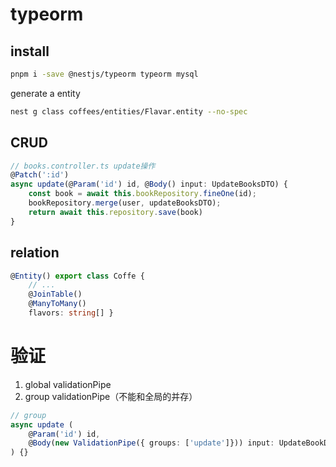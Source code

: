 # typeorm

## install

```sh
pnpm i -save @nestjs/typeorm typeorm mysql
```

generate a entity

```sh
nest g class coffees/entities/Flavar.entity --no-spec
```

## CRUD

```ts
// books.controller.ts update操作
@Patch(':id')
async update(@Param('id') id, @Body() input: UpdateBooksDTO) {
	const book = await this.bookRepository.fineOne(id);
	bookRepository.merge(user, updateBooksDTO);
	return await this.repository.save(book)
}
```

## relation

```ts
@Entity() export class Coffe {
	// ...
	@JoinTable()
	@ManyToMany()
	flavors: string[] }
```


# 验证

1. global validationPipe
2. group validationPipe（不能和全局的并存）

```ts
// group
async update (
	@Param('id') id,
	@Body(new ValidationPipe({ groups: ['update']})) input: UpdateBookDTO
) {}
```

